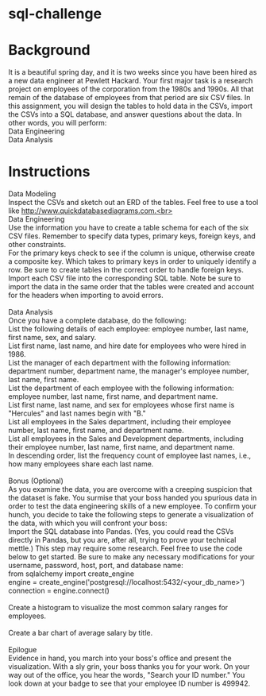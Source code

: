 # sql-challenge

# Background<br>
It is a beautiful spring day, and it is two weeks since you have been hired as a new data engineer at Pewlett Hackard. Your first major task is a research project on employees of the corporation from the 1980s and 1990s. All that remain of the database of employees from that period are six CSV files.
In this assignment, you will design the tables to hold data in the CSVs, import the CSVs into a SQL database, and answer questions about the data. In other words, you will perform:<br>
Data Engineering <br>
Data Analysis<br>

# Instructions<br>
Data Modeling<br>
Inspect the CSVs and sketch out an ERD of the tables. Feel free to use a tool like http://www.quickdatabasediagrams.com.<br>
<br>
Data Engineering<br>
Use the information you have to create a table schema for each of the six CSV files. Remember to specify data types, primary keys, foreign keys, and other constraints.<br>
For the primary keys check to see if the column is unique, otherwise create a composite key. Which takes to primary keys in order to uniquely identify a row.
Be sure to create tables in the correct order to handle foreign keys.<br>
Import each CSV file into the corresponding SQL table. Note be sure to import the data in the same order that the tables were created and account for the headers when importing to avoid errors.<br>
<br>
Data Analysis<br>
Once you have a complete database, do the following:<br>
List the following details of each employee: employee number, last name, first name, sex, and salary.<br>
List first name, last name, and hire date for employees who were hired in 1986.<br>
List the manager of each department with the following information: department number, department name, the manager's employee number, last name, first name.<br>
List the department of each employee with the following information: employee number, last name, first name, and department name.<br>
List first name, last name, and sex for employees whose first name is "Hercules" and last names begin with "B."<br>
List all employees in the Sales department, including their employee number, last name, first name, and department name.<br>
List all employees in the Sales and Development departments, including their employee number, last name, first name, and department name. <br>
In descending order, list the frequency count of employee last names, i.e., how many employees share each last name.<br>
<br>
Bonus (Optional)<br>
As you examine the data, you are overcome with a creeping suspicion that the dataset is fake. You surmise that your boss handed you spurious data in order to test the data engineering skills of a new employee. To confirm your hunch, you decide to take the following steps to generate a visualization of the data, with which you will confront your boss:<br>
Import the SQL database into Pandas. (Yes, you could read the CSVs directly in Pandas, but you are, after all, trying to prove your technical mettle.) This step may require some research. Feel free to use the code below to get started. Be sure to make any necessary modifications for your username, password, host, port, and database name:<br>
from sqlalchemy import create_engine<br>
engine = create_engine('postgresql://localhost:5432/<your_db_name>')<br>
connection = engine.connect()<br>
<br>
Create a histogram to visualize the most common salary ranges for employees.<br>
<br>
Create a bar chart of average salary by title.<br>
<br>
Epilogue<br>
Evidence in hand, you march into your boss's office and present the visualization. With a sly grin, your boss thanks you for your work. On your way out of the office, you hear the words, "Search your ID number." You look down at your badge to see that your employee ID number is 499942.<br>